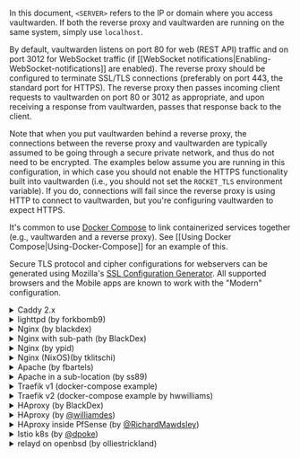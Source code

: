 In this document, `<SERVER>` refers to the IP or domain where you access vaultwarden. If both the reverse proxy and vaultwarden are running on the same system, simply use `localhost`.

By default, vaultwarden listens on port 80 for web (REST API) traffic and on port 3012 for WebSocket traffic (if [[WebSocket notifications|Enabling-WebSocket-notifications]] are enabled). The reverse proxy should be configured to terminate SSL/TLS connections (preferably on port 443, the standard port for HTTPS). The reverse proxy then passes incoming client requests to vaultwarden on port 80 or 3012 as appropriate, and upon receiving a response from vaultwarden, passes that response back to the client.

Note that when you put vaultwarden behind a reverse proxy, the connections between the reverse proxy and vaultwarden are typically assumed to be going through a secure private network, and thus do not need to be encrypted. The examples below assume you are running in this configuration, in which case you should not enable the HTTPS functionality built into vaultwarden (i.e., you should not set the `ROCKET_TLS` environment variable). If you do, connections will fail since the reverse proxy is using HTTP to connect to vaultwarden, but you're configuring vaultwarden to expect HTTPS.

It's common to use [Docker Compose](https://docs.docker.com/compose/) to link containerized services together (e.g., vaultwarden and a reverse proxy). See [[Using Docker Compose|Using-Docker-Compose]] for an example of this.

Secure TLS protocol and cipher configurations for webservers can be generated using Mozilla's [SSL Configuration Generator](https://ssl-config.mozilla.org/). All supported browsers and the Mobile apps are known to work with the "Modern" configuration.

<details>
<summary>Caddy 2.x</summary><br/>

Caddy 2 will automatically enable HTTPS in most circumstances, check the [docs](https://caddyserver.com/docs/automatic-https#activation).

In the Caddyfile syntax, `{$VAR}` denotes the value of the environment variable `VAR`.
If you prefer, you can also directly specify a value instead of substituting an env var value.

```
{$DOMAIN} {
  log {
    level INFO
    output file {$LOG_FILE} {
      roll_size 10MB
      roll_keep 10
    }
  }

  # Uncomment this if you want to get a cert via ACME (Let's Encrypt or ZeroSSL).
  # tls {$EMAIL}

  # Or uncomment this if you're providing your own cert. You would also use this option
  # if you're running behind Cloudflare.
  # tls {$SSL_CERT_PATH} {$SSL_KEY_PATH}

  # This setting may have compatibility issues with some browsers
  # (e.g., attachment downloading on Firefox). Try disabling this
  # if you encounter issues.
  encode gzip

  # Uncomment to improve security (WARNING: only use if you understand the implications!)
  # If you want to use FIDO2 WebAuthn, set X-Frame-Options to "SAMEORIGIN" or the Browser will block those requests
  # header {
  #      # Enable HTTP Strict Transport Security (HSTS)
  #      Strict-Transport-Security "max-age=31536000;"
  #      # Enable cross-site filter (XSS) and tell browser to block detected attacks
  #      X-XSS-Protection "1; mode=block"
  #      # Disallow the site to be rendered within a frame (clickjacking protection)
  #      X-Frame-Options "DENY"
  #      # Prevent search engines from indexing (optional)
  #      X-Robots-Tag "none"
  #      # Server name removing
  #      -Server
  # }

  # Uncomment to allow access to the admin interface only from local networks
  # @insecureadmin {
  #   not remote_ip 192.168.0.0/16 172.16.0.0/12 10.0.0.0/8
  #   path /admin*
  # }
  # redir @insecureadmin /

  # Notifications redirected to the websockets server
  reverse_proxy /notifications/hub <SERVER>:3012

  # Proxy everything else to Rocket
  reverse_proxy <SERVER>:80 {
       # Send the true remote IP to Rocket, so that vaultwarden can put this in the
       # log, so that fail2ban can ban the correct IP.
       header_up X-Real-IP {remote_host}
  }
}
```
</details>

<details>
<summary>lighttpd (by forkbomb9)</summary><br/>

```lighttpd
server.modules += ( "mod_proxy" )

$HTTP["host"] == "vault.example.net" {
    $HTTP["url"] == "/notifications/hub" {
       # WebSocket proxy
       proxy.server  = ( "" => ("vaultwarden" => ( "host" => "<SERVER>", "port" => 3012 )))
       proxy.forwarded = ( "for" => 1 )
       proxy.header = (
           "https-remap" => "enable",
           "upgrade" => "enable",
           "connect" => "enable"
       )
    } else {
       proxy.server  = ( "" => ("vaultwarden" => ( "host" => "<SERVER>", "port" => 4567 )))
       proxy.forwarded = ( "for" => 1 )
       proxy.header = ( "https-remap" => "enable" )
    }
}
```

You'll have to set `IP_HEADER` to `X-Forwarded-For` instead of `X-Real-IP` in the Vaultwarden environment.

</details>

<details>
<summary>Nginx (by blackdex)</summary><br/>

```nginx
# The `upstream` directives ensure that you have a http/1.1 connection
# This enables the keepalive option and better performance
#
# Define the server IP and ports here.
upstream vaultwarden-default {
  zone vaultwarden-default 64k;
  server 127.0.0.1:8080;
  keepalive 2;
}
upstream vaultwarden-ws {
  zone vaultwarden-ws 64k;
  server 127.0.0.1:3012;
  keepalive 2;
}

# Redirect HTTP to HTTPS
server {
    listen 80;
    listen [::]:80;
    server_name vaultwarden.example.tld;
    return 301 https://$host$request_uri;
}

server {
    listen 443 ssl http2;
    listen [::]:443 ssl http2;
    server_name vaultwarden.example.tld;

    # Specify SSL Config when needed
    #ssl_certificate /path/to/certificate/letsencrypt/live/vaultwarden.example.tld/fullchain.pem;
    #ssl_certificate_key /path/to/certificate/letsencrypt/live/vaultwarden.example.tld/privkey.pem;
    #ssl_trusted_certificate /path/to/certificate/letsencrypt/live/vaultwarden.example.tld/fullchain.pem;

    client_max_body_size 128M;

    location / {
      proxy_http_version 1.1;
      proxy_set_header "Connection" "";

      proxy_set_header Host $host;
      proxy_set_header X-Real-IP $remote_addr;
      proxy_set_header X-Forwarded-For $proxy_add_x_forwarded_for;
      proxy_set_header X-Forwarded-Proto $scheme;

      proxy_pass http://vaultwarden-default;
    }

    location /notifications/hub/negotiate {
      proxy_http_version 1.1;
      proxy_set_header "Connection" "";

      proxy_set_header Host $host;
      proxy_set_header X-Real-IP $remote_addr;
      proxy_set_header X-Forwarded-For $proxy_add_x_forwarded_for;
      proxy_set_header X-Forwarded-Proto $scheme;

      proxy_pass http://vaultwarden-default;
    }

    location /notifications/hub {
      proxy_http_version 1.1;
      proxy_set_header Upgrade $http_upgrade;
      proxy_set_header Connection "upgrade";

      proxy_set_header Host $host;
      proxy_set_header X-Real-IP $remote_addr;
      proxy_set_header Forwarded $remote_addr;
      proxy_set_header X-Forwarded-For $proxy_add_x_forwarded_for;
      proxy_set_header X-Forwarded-Proto $scheme;

      proxy_pass http://vaultwarden-ws;
    }

    # Optionally add extra authentication besides the ADMIN_TOKEN
    # Remove the comments below `#` and create the htpasswd_file to have it active
    #
    #location /admin {
    #  # See: https://docs.nginx.com/nginx/admin-guide/security-controls/configuring-http-basic-authentication/
    #  auth_basic "Private";
    #  auth_basic_user_file /path/to/htpasswd_file;
    #
    #  proxy_http_version 1.1;
    #  proxy_set_header "Connection" "";
    #
    #  proxy_set_header Host $host;
    #  proxy_set_header X-Real-IP $remote_addr;
    #  proxy_set_header X-Forwarded-For $proxy_add_x_forwarded_for;
    #  proxy_set_header X-Forwarded-Proto $scheme;
    #
    #  proxy_pass http://vaultwarden-default;
    #}
}
```

If you run into 504 Gateway Timeout problems, tell nginx to wait longer for vaultwarden by adding longer timeouts to the `server {` section, for example:

```nginx
  proxy_connect_timeout       777;
  proxy_send_timeout          777;
  proxy_read_timeout          777;
  send_timeout                777;
```

</details>

<details>
<summary>Nginx with sub-path (by BlackDex)</summary><br/>

In this example vaultwarden will be available via https://bitwarden.example.tld/vault/<br/>
If you want to use any other sub-path, like `bitwarden` or `secret-vault` you should change `/vault/` in the example below to match.<br/>
<br/>
For this to work you need to configure your `DOMAIN` variable to match so it should look like:

```ini
; Add the sub-path! Else this will not work!
DOMAIN=https://bitwarden.example.tld/vault/
```

```nginx
# The `upstream` directives ensure that you have a http/1.1 connection
# This enables the keepalive option and better performance
#
# Define the server IP and ports here.
upstream vaultwarden-default {
  zone vaultwarden-default 64k;
  server 127.0.0.1:8080;
  keepalive 2;
}
upstream vaultwarden-ws {
  zone vaultwarden-ws 64k;
  server 127.0.0.1:3012;
  keepalive 2;
}

# Redirect HTTP to HTTPS
server {
    if ($host = bitwarden.example.tld) {
        return 301 https://$host$request_uri;
    }


    listen 80;
    listen [::]:80;
    server_name bitwarden.example.tld;
    return 404;


}


server {
    listen 443 ssl http2;
    listen [::]:443 ssl http2;
    server_name vaultwarden.example.tld;

    # Specify SSL Config when needed
    #ssl_certificate /path/to/certificate/letsencrypt/live/vaultwarden.example.tld/fullchain.pem;
    #ssl_certificate_key /path/to/certificate/letsencrypt/live/vaultwarden.example.tld/privkey.pem;
    #ssl_trusted_certificate /path/to/certificate/letsencrypt/live/vaultwarden.example.tld/fullchain.pem;

    client_max_body_size 128M;

    ## Using a Sub Path Config
    # Path to the root of your installation
    # Be sure to add the trailing /, else you could have issues
    location /vault/ {
      proxy_http_version 1.1;
      proxy_set_header "Connection" "";

      proxy_set_header Host $host;
      proxy_set_header X-Real-IP $remote_addr;
      proxy_set_header X-Forwarded-For $proxy_add_x_forwarded_for;
      proxy_set_header X-Forwarded-Proto $scheme;

      proxy_pass http://vaultwarden-default;
    }

    location /vault/notifications/hub/negotiate {
      proxy_http_version 1.1;
      proxy_set_header "Connection" "";

      proxy_set_header Host $host;
      proxy_set_header X-Real-IP $remote_addr;
      proxy_set_header X-Forwarded-For $proxy_add_x_forwarded_for;
      proxy_set_header X-Forwarded-Proto $scheme;

      proxy_pass http://vaultwarden-default;
    }

    location /vault/notifications/hub {
      proxy_http_version 1.1;
      proxy_set_header Upgrade $http_upgrade;
      proxy_set_header Connection "upgrade";

      proxy_set_header Host $host;
      proxy_set_header X-Real-IP $remote_addr;
      proxy_set_header Forwarded $remote_addr;
      proxy_set_header X-Forwarded-For $proxy_add_x_forwarded_for;
      proxy_set_header X-Forwarded-Proto $scheme;

      proxy_pass http://vaultwarden-ws;
    }

    # Optionally add extra authentication besides the ADMIN_TOKEN
    # Remove the comments below `#` and create the htpasswd_file to have it active
    #
    #location /vault/admin {
    #  # See: https://docs.nginx.com/nginx/admin-guide/security-controls/configuring-http-basic-authentication/
    #  auth_basic "Private";
    #  auth_basic_user_file /path/to/htpasswd_file;
    #
    #  proxy_http_version 1.1;
    #  proxy_set_header "Connection" "";
    #
    #  proxy_set_header Host $host;
    #  proxy_set_header X-Real-IP $remote_addr;
    #  proxy_set_header X-Forwarded-For $proxy_add_x_forwarded_for;
    #  proxy_set_header X-Forwarded-Proto $scheme;
    #
    #  proxy_pass http://vaultwarden-default;
    #}
}
```
</details>

<details>
<summary>Nginx (by ypid)</summary><br/>

Ansible inventory example that uses DebOps to configure nginx as a reverse proxy for vaultwarden. I choose to go with the PSK in the URL for additional security to not expose the API to everyone on the Internet because the client apps do not support client certificates yet (I tested it). Note: Using subpath/PSK requires to patch the source code and recompile, ref: https://github.com/dani-garcia/vaultwarden/issues/241#issuecomment-436376497. /admin is untested. For general discussion about subpath hosting for security refer to: https://github.com/debops/debops/issues/1233

```YAML
bitwarden__fqdn: 'vault.example.org'

nginx__upstreams:

  - name: 'bitwarden'
    type: 'default'
    enabled: True
    server: 'localhost:8000'

nginx__servers:

  - name: '{{ bitwarden__fqdn }}'
    filename: 'debops.bitwarden'
    by_role: 'debops.bitwarden'
    favicon: False
    root: '/usr/share/vaultwarden/web-vault'

    location_list:

      - pattern: '/'
        options: |-
          deny all;

      - pattern: '= /ekkP9wtJ_psk_changeme_Hr9CCTud'
        options: |-
          return 307 $scheme://$host$request_uri/;

      ## All the security HTTP headers would then need to be set by nginx as well.
      # - pattern: '/ekkP9wtJ_psk_changeme_Hr9CCTud/'
      #   options: |-
      #     alias /usr/share/vaultwarden/web-vault/;

      - pattern: '/ekkP9wtJ_psk_changeme_Hr9CCTud/'
        options: |-
          proxy_set_header Host              $host;
          # proxy_set_header X-Real-IP         $remote_addr;
          # proxy_set_header X-Forwarded-For   $proxy_add_x_forwarded_for;
          proxy_set_header X-Forwarded-Proto $scheme;
          proxy_set_header X-Forwarded-Port  443;

          proxy_pass http://bitwarden;

      ## Do not use the icons features as long as it reveals all domains from
      ## our credentials to the server.
      - pattern: '/ekkP9wtJ_psk_changeme_Hr9CCTud/icons/'
        options: |-
          access_log off;
          log_not_found off;
          deny all;
```
</details>

<details>
<summary>Nginx (NixOS)(by tklitschi)</summary><br/>

Example NixOS nginx config. For more Information about NixOS Deployment see [Deployment Wiki page](https://github.com/dani-garcia/vaultwarden/wiki/Deployment-examples).


```nix
{ config, ... }:
{
  security.acme.acceptTerms = true;
  security.acme.email = "me@example.com";
  security.acme.certs = {

    "vw.example.com" = {
      group = "vaultwarden";
      keyType = "rsa2048";
      allowKeysForGroup = true;
    };
  };

  services.nginx = {
    enable = true;

    recommendedGzipSettings = true;
    recommendedOptimisation = true;
    recommendedProxySettings = true;
    recommendedTlsSettings = true;

    virtualHosts = {
      "vw.example.com" = {
        forceSSL = true;
        enableACME = true;
        locations."/" = {
          proxyPass = "http://localhost:8812"; #changed the default rocket port due to some conflict
          proxyWebsockets = true;
        };
        locations."/notifications/hub" = {
          proxyPass = "http://localhost:3012";
          proxyWebsockets = true;
        };
        locations."/notifications/hub/negotiate" = {
          proxyPass = "http://localhost:8812";
          proxyWebsockets = true;
        };
      };
    };
  };
}

```
</details>
<details>
<summary>Apache (by fbartels)</summary><br/>

Remember to enable `mod_proxy_wstunnel` and `mod_proxy_http`, for example with: `a2enmod proxy_wstunnel` and `a2enmod proxy_http`.
```apache
<VirtualHost *:443>
    SSLEngine on
    ServerName bitwarden.$hostname.$domainname

    SSLCertificateFile ${SSLCERTIFICATE}
    SSLCertificateKeyFile ${SSLKEY}
    SSLCACertificateFile ${SSLCA}
    ${SSLCHAIN}

    ErrorLog \${APACHE_LOG_DIR}/bitwarden-error.log
    CustomLog \${APACHE_LOG_DIR}/bitwarden-access.log combined

    RewriteEngine On
    RewriteCond %{HTTP:Upgrade} =websocket [NC]
    RewriteRule /notifications/hub(.*) ws://<SERVER>:3012/$1 [P,L]
    ProxyPass / http://<SERVER>:80/

    ProxyPreserveHost On
    ProxyRequests Off
    RequestHeader set X-Real-IP %{REMOTE_ADDR}s
    # Add this line if your url attributes are reported back as http://... :
    # RequestHeader add X-Forwarded-Proto https
</VirtualHost>
```
</details>

<details>
<summary>Apache in a sub-location (by ss89)</summary><br/>
Modify your docker start-up to include the sub-location.

```
; Add the sub-location! Else this will not work!
DOMAIN=https://$hostname.$domainname/$sublocation/
```

Ensure you have the websocket proxy module loaded somewhere in your apache config.
It can look something like: 

```
LoadModule proxy_wstunnel_module modules/mod_proxy_wstunnel.so`
```

On some OS's you can use a2enmod, for example with: `a2enmod proxy_wstunnel` and `a2enmod proxy_http`.

```apache
<VirtualHost *:443>
    SSLEngine on
    ServerName $hostname.$domainname

    SSLCertificateFile ${SSLCERTIFICATE}
    SSLCertificateKeyFile ${SSLKEY}
    SSLCACertificateFile ${SSLCA}
    ${SSLCHAIN}

    ErrorLog \${APACHE_LOG_DIR}/error.log
    CustomLog \${APACHE_LOG_DIR}/access.log combined

    <Location /$sublocation/> #adjust here if necessary
        RewriteEngine On
        RewriteCond %{HTTP:Upgrade} =websocket [NC]
        RewriteRule /notifications/hub(.*) ws://<SERVER>:3012/$1 [P,L]
        ProxyPass http://<SERVER>:80/$sublocation/

        ProxyPreserveHost On
        RequestHeader set X-Real-IP %{REMOTE_ADDR}s
    </Location>
</VirtualHost>
```
</details>

<details>
<summary>Traefik v1 (docker-compose example)</summary><br/>

```yaml
labels:
    - traefik.enable=true
    - traefik.docker.network=traefik
    - traefik.web.frontend.rule=Host:bitwarden.domain.tld
    - traefik.web.port=80
    - traefik.hub.frontend.rule=Host:bitwarden.domain.tld;Path:/notifications/hub
    - traefik.hub.port=3012
    - traefik.hub.protocol=ws
```
</details>

<details>
<summary>Traefik v2 (docker-compose example by hwwilliams)</summary><br/>

#### Traefik v1 labels migrated to Traefik v2
```yaml
labels:
  - traefik.enable=true
  - traefik.docker.network=traefik
  - traefik.http.routers.bitwarden-ui.rule=Host(`bitwarden.domain.tld`)
  - traefik.http.routers.bitwarden-ui.service=bitwarden-ui
  - traefik.http.services.bitwarden-ui.loadbalancer.server.port=80
  - traefik.http.routers.bitwarden-websocket.rule=Host(`bitwarden.domain.tld`) && Path(`/notifications/hub`)
  - traefik.http.routers.bitwarden-websocket.service=bitwarden-websocket
  - traefik.http.services.bitwarden-websocket.loadbalancer.server.port=3012
```

#### Migrated labels plus HTTP to HTTPS redirect
These labels assume that the entrypoints defined in Traefik for port 80 and 443 are 'web' and 'websecure' respectively.

These labels also assume you already have a default certificates resolver defined in Traefik.
```yaml
labels:
  - traefik.enable=true
  - traefik.docker.network=traefik
  - traefik.http.middlewares.redirect-https.redirectScheme.scheme=https
  - traefik.http.middlewares.redirect-https.redirectScheme.permanent=true
  - traefik.http.routers.bitwarden-ui-https.rule=Host(`bitwarden.domain.tld`)
  - traefik.http.routers.bitwarden-ui-https.entrypoints=websecure
  - traefik.http.routers.bitwarden-ui-https.tls=true
  - traefik.http.routers.bitwarden-ui-https.service=bitwarden-ui
  - traefik.http.routers.bitwarden-ui-http.rule=Host(`bitwarden.domain.tld`)
  - traefik.http.routers.bitwarden-ui-http.entrypoints=web
  - traefik.http.routers.bitwarden-ui-http.middlewares=redirect-https
  - traefik.http.routers.bitwarden-ui-http.service=bitwarden-ui
  - traefik.http.services.bitwarden-ui.loadbalancer.server.port=80
  - traefik.http.routers.bitwarden-websocket-https.rule=Host(`bitwarden.domain.tld`) && Path(`/notifications/hub`)
  - traefik.http.routers.bitwarden-websocket-https.entrypoints=websecure
  - traefik.http.routers.bitwarden-websocket-https.tls=true
  - traefik.http.routers.bitwarden-websocket-https.service=bitwarden-websocket
  - traefik.http.routers.bitwarden-websocket-http.rule=Host(`bitwarden.domain.tld`) && Path(`/notifications/hub`)
  - traefik.http.routers.bitwarden-websocket-http.entrypoints=web
  - traefik.http.routers.bitwarden-websocket-http.middlewares=redirect-https
  - traefik.http.routers.bitwarden-websocket-http.service=bitwarden-websocket
  - traefik.http.services.bitwarden-websocket.loadbalancer.server.port=3012
```
</details>

<details>
<summary>HAproxy (by BlackDex)</summary><br/>

Add these lines to your haproxy configuration. 

```haproxy
frontend vaultwarden
    bind 0.0.0.0:80
    option forwardfor header X-Real-IP
    http-request set-header X-Real-IP %[src]
    default_backend vaultwarden_http
    use_backend vaultwarden_ws if { path_beg /notifications/hub } !{ path_beg /notifications/hub/negotiate }

backend vaultwarden_http
    # Enable compression if you want
    # compression algo gzip
    # compression type text/plain text/css application/json application/javascript text/xml application/xml application/xml+rss text/javascript
    server vwhttp 0.0.0.0:8080

backend vaultwarden_ws
    server vwws 0.0.0.0:3012
```
</details>


<details>
<summary>HAproxy (by <a href="https://github.com/williamdes" target="_blank">@williamdes</a>)</summary><br/>

Add these lines to your HAproxy configuration. 

```haproxy
backend static-success-default
  mode http
  errorfile 503 /usr/local/etc/haproxy/static/index.static.default.html
  errorfile 200 /usr/local/etc/haproxy/static/index.static.default.html

frontend http-in
    bind *:80
    bind *:443 ssl crt /acme.sh/domain.tld/domain.tld.pem
    option forwardfor header X-Real-IP
    http-request set-header X-Real-IP %[src]
    default_backend static-success-default

    # Define hosts
    acl host_bitwarden_domain_tld hdr(Host) -i bitwarden.domain.tld

    ## figure out which one to use
    use_backend vaultwarden_http if host_bitwarden_domain_tld !{ path_beg /notifications/hub } or { path_beg /notifications/hub/negotiate }
    use_backend vaultwarden_ws if host_bitwarden_domain_tld { path_beg /notifications/hub } !{ path_beg /notifications/hub/negotiate }

backend vaultwarden_http
    # Enable compression if you want
    # compression algo gzip
    # compression type text/plain text/css application/json application/javascript text/xml application/xml application/xml+rss text/javascript
    # You can use the container hostname if you are using haproxy with docker-compose
    server vw_http 0.0.0.0:8080

backend vaultwarden_ws
    # You can use the container hostname if you are using haproxy with docker-compose
    server vw_ws 0.0.0.0:3012
```
</details>

<details>
<summary>HAproxy inside PfSense (by <a href="https://github.com/RichardMawdsley" target="_blank">@RichardMawdsley</a>)</summary><br/>

Being a GUI setup, details\instructions below for you to add where required. 
 * Assumes you already have basic HTTP>HTTPS Redirection setup [Basic Setup](https://blog.devita.co/pfsense-to-proxy-traffic-for-websites-using-pfsense/)


## Backend Creation
Backend 1:
```
Mode	Name	                   Forwardto	     Address	     Port	 Encrypt(SSL)	SSL checks	Weight	Actions
active 	Vaultwarden                Address+Port:     IPADDRESSHERE   80          no             no
```
Backend 2:
```
Mode	Name	                   Forwardto	     Address	     Port	 Encrypt(SSL)	SSL checks	Weight	Actions
active 	Vaultwarden-Notifications  Address+Port:     IPADDRESSHERE   3012        no             no
```

## Frontend Creation - 1 - Domain
**ACCESS CONTROL LIST**
``` 	
ACL00
Host matches:
no
no
FQDN.com     -  NOTE:  This needs to be your root domain.  
 	
ACL00
Path starts with:
no
yes
/big-ass-randomised-test-that-really-no-one-is-ever-going-to-type-DONT-USE-THIS-LINE-THOUGH-make-your-own-up

ACL01
Host matches:
no
no
VAULTWARDEN.MYDOMAIN.COM

ACL01
Host matches:
no
no
EXAMPLE-OTHER-SUB-DOMAIN-1.MYDOMAIN.COM

ACL01
Host matches:
no
no
EXAMPLE-OTHER-SUB-DOMAIN-2.MYDOMAIN.COM
```

**ACTIONS - 1 - Domain**
``` 	
http-request allow
See below
ACL01

http-request deny
See below
ACL00
```


## Frontend Creation - 2 - VaultWarden
**ACCESS CONTROL LIST**
``` 	
ACL1
Path starts with:
no
yes
/notifications/hub  
 	
ACL2
Path starts with:
no
no
/notifications/hub/negotiate  
 	
ACL3
Path starts with:
no
no
/notifications/hub  
 	
ACL4
Path starts with:
no
yes
/notifications/hub/negotiate

ACL5
Path starts with:
no
no
/admin
```

**ACTIONS - 2 - VaultWarden**
``` 	
Use Backend
See below
ACL1  
backend: VaultWarden
 	
Use Backend
See below
ACL2  
backend: VaultWarden
 	
Use Backend
See below
ACL3  
backend: VaultWarden-Notifications
 	
Use Backend
See below
ACL4
backend: VaultWarden-Notifications

http-request deny
See below
ACL5
```

**Updates**
```
Updated above 30/07 - I realised after the first config that because ACL1-4 have 'Not' in, they were matching anything to their actions.  So BlahBlahMcGee.FQDN.com was passing through.  This was not intended, so ACL5 has been added above which resolves this, it also removes the need for the default backend.
Updated again 30/07 - ^ Yeah that didnt work.  This all stems because HaProxy doesnt allow for 'AND' in ACL's. Sigh.  Now with the above, you cofigure a front end for you root domain.  This has a deny for itself, and anything not specified.  So if you have multiple other subdomains you're passing through, you need to add them here all under ACL01.  Now everything works as it should!
```

**Important Notes**
```
1) You must keep the Domain FrontEnd up to date with any other sub domains on an allow list
2) On the Domain FrontEnd, ACL01 must be top of the Actions table - or atleast above ACL00
3) Duplicate Use of ACL names is intentional. No I havent typoed them.  ACL00, ACL01 etc
```

**OPTIONAL**
```
ACL5 above denies access to the /admin portal.  I'm not particually fond of the admin portal not having any form of 2FA and only a password.  Thus when I'm not using it, I just deny access.  If I need it, unblock, do the required job and reblock.
```

Complete! - Go test!

This in turn will add the equivilent of below to your config (note this is an extract for example). 

	acl			ACL00	var(txn.txnhost) -m str -i VAULTWARDEN.MYDOMAIN.COM
	acl			ACL00	var(txn.txnpath) -m beg -i /big-ass-randomised-test-that-really-no-one-is-ever-going-to-type-DONT-USE-THIS-LINE-THOUGH-make-your-own-up
	acl			ACL01	var(txn.txnhost) -m str -i EXAMPLE-OTHER-SUB-DOMAIN-1.MYDOMAIN.COM
	acl			ACL01	var(txn.txnhost) -m str -i EXAMPLE-OTHER-SUB-DOMAIN-2.MYDOMAIN.COM
	acl			ACL1	var(txn.txnpath) -m beg -i /notifications/hub
	acl			ACL2	var(txn.txnpath) -m beg -i /notifications/hub/negotiate
	acl			ACL3	var(txn.txnpath) -m beg -i /notifications/hub
	acl			ACL4	var(txn.txnpath) -m beg -i /notifications/hub/negotiate
	acl			ACL5	var(txn.txnpath) -m beg -i /admin

	http-request allow  if  ACL01 
	http-request deny   if  !ACL00 
	http-request deny   if  !ACL5 
	http-request deny   if  ACL5 
	use_backend VaultWarden_ipvANY  if  !ACL1 
	use_backend VaultWarden_ipvANY  if  ACL2 
	use_backend VaultWarden-Notifications_ipvANY  if  ACL3 
	use_backend VaultWarden-Notifications_ipvANY  if  !ACL4 

To test, if you navigate in a browser to /notifications/hub then you should get a page saying "WebSocket Protocol Error: Unable to parse WebSocket key.".. that means its working! - all other sub pages should get a Rocket error.
</details>

<details>
<summary>Istio k8s (by <a href="https://github.com/dpoke" target="_blank">@dpoke</a>)</summary><br/>

```gateway+vs
apiVersion: networking.istio.io/v1beta1
kind: Gateway
metadata:
  name: vaultwarden-gateway
  namespace: vaultwarden
spec:
  selector:
    istio: ingressgateway-internal # use Istio default gateway implementation
  servers:
  - hosts:
    - vw.k8s.prod
    port:
      number: 80
      name: http
      protocol: HTTP
    tls:
      httpsRedirect: true
  - hosts:
    - vw.k8s.prod
    port:
      name: https-443
      number: 443
      protocol: HTTPS
    tls:
      mode: SIMPLE
      credentialName: vw-k8s-prod-tls
---
apiVersion: networking.istio.io/v1beta1
kind: VirtualService
metadata:
  name: vaultwarden-vs
  namespace: vaultwarden
spec:
  hosts:
  - vw.k8s.prod
  gateways:
  - vaultwarden-gateway
  http:
  - match:
    - uri:
        exact: /notifications/hub
    route:
    - destination:
        port:
          number: 3012
        host: vaultwarden-ws
  - match:
    - uri:
        prefix: /
    route:
    - destination:
        port:
          number: 80
        host: vaultwarden
```
</details>
<details>
<summary>relayd on openbsd (by olliestrickland)</summary><br/>

This is a working good (websockets included) - /etc/relayd.conf - on openbsd 7.2 using vaultwarden from ports - https://openports.se/security/vaultwarden

```
table <vaultwarden-default-host> { localhost }
table <vaultwarden-websocket-host> { localhost }

# protocol definition for vaultwarden with tls

http protocol vaultwarden-https {
        # add a header vaultwarden needs
        match request header append "X-Real-IP" value "$REMOTE_ADDR"

        # add a few headers vaultwarden may not need
        match request header append "Host" value "$HOST"
        match request header append "X-Forwarded-For" value "$REMOTE_ADDR"
        match request header append "X-Forwarded-By" value "$SERVER_ADDR:$SERVER_PORT"

        # most general rule - forward connections to vaultwarden rocket
        match request path "/*" forward to <vaultwarden-default-host>

        # forward the path used for websocket to the vaultwarden websocket port
        match request path "/notifications/hub" forward to <vaultwarden-websocket-host>

        # save most specific path for last - this path should not forward to the websocket server
        match request path "/notifications/hub/negotiate" forward to <vaultwarden-default-host>

        # various TCP options
        tcp { nodelay, sack, backlog 128 }

        # tls config
        tls keypair bitwarden.example.tld
        tls { no tlsv1.0, ciphers HIGH }

        # allow websockets - this is nice it handles all the headers no need for manual header edits
        http websockets
}

# relay definition for vaultwarden - forward inbound 443 tls on the egress interface to rocket on default port 8000 and websocket on 3012

relay vaultwarden-https-relay {
        listen on egress port 443 tls
        protocol vaultwarden-https
        forward to <vaultwarden-default-host> port 8000
        forward to <vaultwarden-websocket-host> port 3012
}
```
</details>